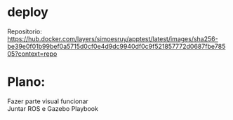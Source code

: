 # deploy
Repositorio: https://hub.docker.com/layers/simoesruy/apptest/latest/images/sha256-be39e0f01b99bef0a5715d0cf0e4d9dc9940df0c9f521857772d0687fbe78505?context=repo

# Plano:
Fazer parte visual funcionar  
Juntar ROS e Gazebo
Playbook 
